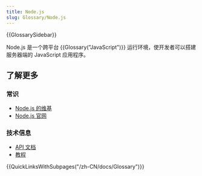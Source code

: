 ```yaml
---
title: Node.js
slug: Glossary/Node.js
---
```


{{GlossarySidebar}}

Node.js 是一个跨平台 {{Glossary("JavaScript")}} 运行环境，使开发者可以搭建服务器端的 JavaScript 应用程序。

## 了解更多

### 常识

- [Node.js 的维基](https://en.wikipedia.org/wiki/Node.js)
- [Node.js 官网](https://nodejs.org/)

### 技术信息

- [API 文档](https://nodejs.org/api/)
- [教程](https://nodejs.org/documentation/tutorials/)

{{QuickLinksWithSubpages("/zh-CN/docs/Glossary")}}
